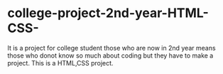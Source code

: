 # college-project-2nd-year-HTML-CSS-
It is a project for college student those who are now in 2nd year means those who donot know so much about coding but they have to make a project.
This is a HTML,CSS project.
